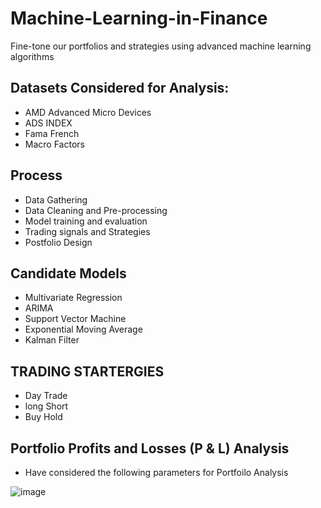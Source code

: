 # Machine-Learning-in-Finance
Fine-tone our portfolios and strategies using advanced machine learning algorithms

## Datasets Considered for Analysis:
- AMD Advanced Micro Devices
- ADS INDEX
- Fama French
- Macro Factors

## Process
- Data Gathering
- Data Cleaning and Pre-processing
- Model training and evaluation
- Trading signals and Strategies
- Postfolio Design

## Candidate Models
- Multivariate Regression
- ARIMA
- Support Vector Machine
- Exponential Moving Average
- Kalman Filter

## TRADING STARTERGIES
- Day Trade
- long Short
- Buy Hold

## Portfolio Profits and Losses (P & L) Analysis
- Have considered the following parameters for Portfoilo Analysis

![image](https://user-images.githubusercontent.com/37238004/71029416-512d3580-20dd-11ea-8b24-952141c85400.png)



